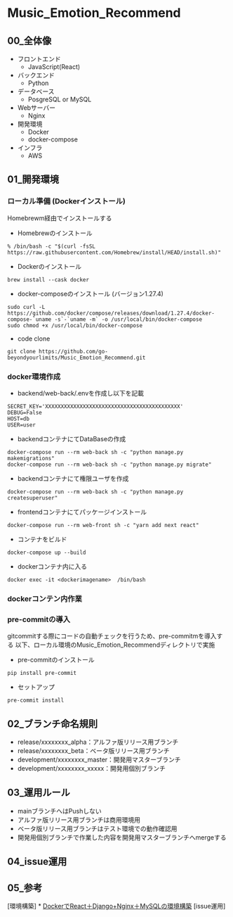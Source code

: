 # Music_Emotion_Recommend
## 00_全体像
* フロントエンド
  * JavaScript(React)
* バックエンド
  * Python
* データベース
  * PosgreSQL or MySQL
* Webサーバー
  * Nginx
* 開発環境
  * Docker
  * docker-compose
* インフラ
  * AWS 
## 01_開発環境
### ローカル準備 (Dockerインストール)
Homebrewm経由でインストールする

* Homebrewのインストール
```
% /bin/bash -c "$(curl -fsSL https://raw.githubusercontent.com/Homebrew/install/HEAD/install.sh)"
```
* Dockerのインストール
```
brew install --cask docker
```
* docker-composeのインストール (バージョン1.27.4)
```
sudo curl -L https://github.com/docker/compose/releases/download/1.27.4/docker-compose-`uname -s`-`uname -m` -o /usr/local/bin/docker-compose
sudo chmod +x /usr/local/bin/docker-compose
```
* code clone
```
git clone https://github.com/go-beyondyourlimits/Music_Emotion_Recommend.git
```
### docker環境作成
* backend/web-back/.envを作成し以下を記載
```
SECRET_KEY='XXXXXXXXXXXXXXXXXXXXXXXXXXXXXXXXXXXXXXXXXXX'
DEBUG=False
HOST=db
USER=user
```
* backendコンテナにてDataBaseの作成
```
docker-compose run --rm web-back sh -c "python manage.py makemigrations"
docker-compose run --rm web-back sh -c "python manage.py migrate"
```
* backendコンテナにて権限ユーザを作成
```
docker-compose run --rm web-back sh -c "python manage.py createsuperuser"
```
* frontendコンテナにてパッケージインストール
```
docker-compose run --rm web-front sh -c "yarn add next react"
```
* コンテナをビルド
```
docker-compose up --build
```
* dockerコンテナ内に入る
```
docker exec -it <dockerimagename>  /bin/bash
```
### dockerコンテン内作業

### pre-commitの導入
gitcommitする際にコードの自動チェックを行うため、pre-commitmを導入する
以下、ローカル環境のMusic_Emotion_Recommendディレクトリで実施
* pre-commitのインストール
```
pip install pre-commit
```
* セットアップ
```
pre-commit install
```

## 02_ブランチ命名規則
* release/xxxxxxxx_alpha：アルファ版リリース用ブランチ
* release/xxxxxxxx_beta：ベータ版リリース用ブランチ
* development/xxxxxxxx_master：開発用マスターブランチ
* development/xxxxxxxx_xxxxx：開発用個別ブランチ
## 03_運用ルール
* mainブランチへはPushしない
* アルファ版リリース用ブランチは商用環境用
* ベータ版リリース用ブランチはテスト環境での動作確認用
* 開発用個別ブランチで作業した内容を開発用マスターブランチへmergeする
## 04_issue運用
## 05_参考
[環境構築]
    * [DockerでReact＋Django+Nginx＋MySQLの環境構築](DockerでReact＋Django+Nginx＋MySQLの環境構築)
[issue運用]
